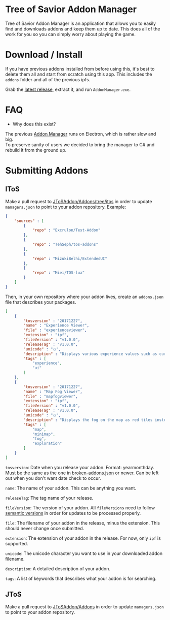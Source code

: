 # Tree of Savior Addon Manager

Tree of Savior Addon Manager is an application that allows you to easily find and downloads addons and keep them up to date. This does all of the work for you so you can simply worry about playing the game.

# Download / Install

If you have previous addons installed from before using this, it's best to delete them all and start from scratch using this app. This includes the `addons` folder and all of the previous ipfs.

Grab the [latest release](https://github.com/MizukiBelhi/Addon-Manager/releases/latest), extract it, and run `AddonManager.exe`.

# FAQ

* Why does this exist?

The previous [Addon Manager](https://github.com/JTosAddon/Tree-of-Savior-Addon-Manager) runs on Electron, which is rather slow and big.  
To preserve sanity of users we decided to bring the manager to C# and rebuild it from the ground up.


# Submitting Addons

## IToS

Make a pull request to [JToSAddon/Addons/tree/itos](https://github.com/JTosAddon/Addons/tree/itos)  in order to update `managers.json` to point to your addon repository. Example:

```json
{
	"sources" : [
		{
			"repo" : "Excrulon/Test-Addon"
		},
		{
			"repo" : "TehSeph/tos-addons"
		},
		{
			"repo" : "MizukiBelhi/ExtendedUI"
		},
		{
			"repo" : "Miei/TOS-lua"
		}
	]
}
```

Then, in your own repository where your addon lives, create an `addons.json` file that describes your packages.

```json
[
	{
		"tosversion" : "20171227",
		"name" : "Experience Viewer",
		"file" : "experienceviewer",
		"extension" : "ipf",
		"fileVersion" : "v1.0.0",
		"releaseTag" : "v1.0.0",
		"unicode" : "⛄",
		"description" : "Displays various experience values such as current experience, required experience, current percent, experience gained on last kill, kills til next level, experience per hour, and estimated time until level up.",
		"tags" : [
			"experience",
			"ui"
		]
	},
	{
		"tosversion" : "20171227",
		"name" : "Map Fog Viewer",
		"file" : "mapfogviewer",
		"extension" : "ipf",
		"fileVersion" : "v1.0.0",
		"releaseTag" : "v1.0.0",
		"unicode" : "⛄",
		"description" : "Displays the fog on the map as red tiles instead of the hard to see default fog. Makes exploration really easy!",
		"tags" : [
			"map",
			"minimap",
			"fog",
			"exploration"
		]
	}
]
```

`tosversion`: Date when you release your addon. Format: yearmonthday. Must be the same as the one in [broken-addons.json](https://github.com/MizukiBelhi/Addons/blob/master/broken-addons.json) or newer. Can be left out when you don't want date check to occur.

`name`: The name of your addon. This can be anything you want.

`releaseTag`: The tag name of your release.

`fileVersion`: The version of your addon. All `fileVersion`s need to follow [semantic versions](http://semver.org/) in order for updates to be processed properly.

`file`: The filename of your addon in the release, minus the extension. This should never change once submitted.

`extension`: The extension of your addon in the release. For now, only `ipf` is supported.

`unicode`: The unicode character you want to use in your downloaded addon filename.

`description`: A detailed description of your addon.

`tags`: A list of keywords that describes what your addon is for searching.

## JToS

Make a pull request to [JToSAddon/Addons](https://github.com/JToSAddon/Addons) in order to update `managers.json` to point to your addon repository.
